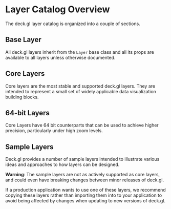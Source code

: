 # Layer Catalog Overview

The deck.gl layer catalog is organized into a couple of sections.


## Base Layer

All deck.gl layers inherit from the `Layer` base class and
all its props are available to all layers unless otherwise documented.


## Core Layers

Core layers are the most stable and supported deck.gl layers. They are
intended to represent a small set of widely applicable data visualization
building blocks.


## 64-bit Layers

Core Layers have 64 bit counterparts that can be used to achieve
higher precision, particularly under high zoom levels.


## Sample Layers

Deck.gl provides a number of sample layers intended to illustrate
various ideas and approaches to how layers can be designed.

**Warning**:
The sample layers are not as actively supported as core layers,
and could even have breaking changes between minor releases of deck.gl.

If a production application wants to use one of these layers, we recommend
copying these layers rather than importing them into to your application to
avoid being affected by changes when updating to new versions of deck.gl.
